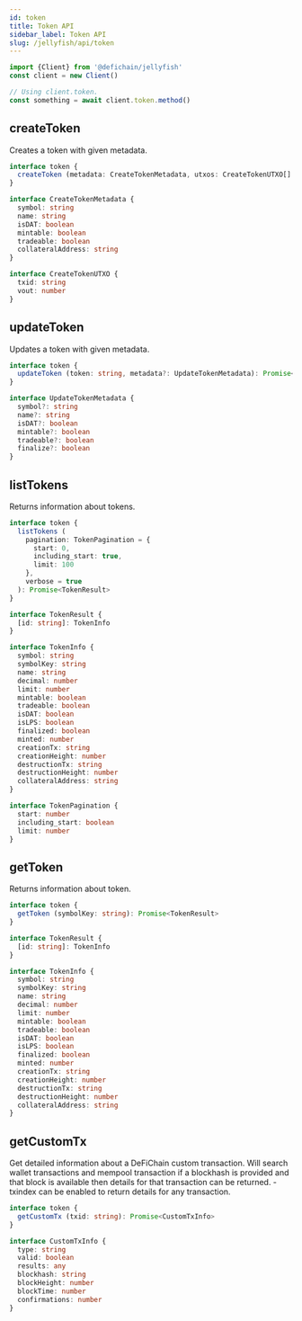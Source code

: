 ```yaml
---
id: token
title: Token API
sidebar_label: Token API
slug: /jellyfish/api/token
---
```


```js
import {Client} from '@defichain/jellyfish'
const client = new Client()

// Using client.token.
const something = await client.token.method()
```

## createToken

Creates a token with given metadata.

```ts title="client.token.createToken()"
interface token {
  createToken (metadata: CreateTokenMetadata, utxos: CreateTokenUTXO[] = []): Promise<string>
}

interface CreateTokenMetadata {
  symbol: string
  name: string
  isDAT: boolean
  mintable: boolean
  tradeable: boolean
  collateralAddress: string
}

interface CreateTokenUTXO {
  txid: string
  vout: number
}
```

## updateToken

Updates a token with given metadata.

```ts title="client.token.updateToken()"
interface token {
  updateToken (token: string, metadata?: UpdateTokenMetadata): Promise<string>
}

interface UpdateTokenMetadata {
  symbol?: string
  name?: string
  isDAT?: boolean
  mintable?: boolean
  tradeable?: boolean
  finalize?: boolean
}
```

## listTokens

Returns information about tokens.

```ts title="client.token.listTokens()"
interface token {
  listTokens (
    pagination: TokenPagination = {
      start: 0,
      including_start: true,
      limit: 100
    },
    verbose = true
  ): Promise<TokenResult>
}

interface TokenResult {
  [id: string]: TokenInfo
}

interface TokenInfo {
  symbol: string
  symbolKey: string
  name: string
  decimal: number
  limit: number
  mintable: boolean
  tradeable: boolean
  isDAT: boolean
  isLPS: boolean
  finalized: boolean
  minted: number
  creationTx: string
  creationHeight: number
  destructionTx: string
  destructionHeight: number
  collateralAddress: string
}

interface TokenPagination {
  start: number
  including_start: boolean
  limit: number
}
```

## getToken

Returns information about token.

```ts title="client.token.getToken()"
interface token {
  getToken (symbolKey: string): Promise<TokenResult>
}

interface TokenResult {
  [id: string]: TokenInfo
}

interface TokenInfo {
  symbol: string
  symbolKey: string
  name: string
  decimal: number
  limit: number
  mintable: boolean
  tradeable: boolean
  isDAT: boolean
  isLPS: boolean
  finalized: boolean
  minted: number
  creationTx: string
  creationHeight: number
  destructionTx: string
  destructionHeight: number
  collateralAddress: string
}
```

## getCustomTx

Get detailed information about a DeFiChain custom transaction.
Will search wallet transactions and mempool transaction if a blockhash is provided
and that block is available then details for that transaction can be returned.
-txindex can be enabled to return details for any transaction.

```ts title="client.token.getCustomTx()"
interface token {
  getCustomTx (txid: string): Promise<CustomTxInfo>
}

interface CustomTxInfo {
  type: string
  valid: boolean
  results: any
  blockhash: string
  blockHeight: number
  blockTime: number
  confirmations: number
}
```
